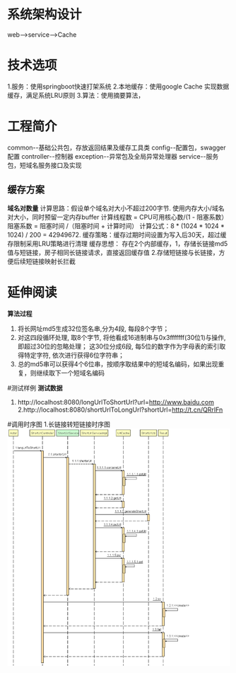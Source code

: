 # 系统架构设计
web-->service-->Cache
# 技术选项
1.服务：使用springboot快速打架系统
2.本地缓存：使用google Cache 实现数据缓存，满足系统LRU原则
3.算法：使用摘要算法，
# 工程简介
common--基础公共包，存放返回结果及缓存工具类
config--配置包，swagger配置
controller--控制器
exception--异常包及全局异常处理器
service--服务包，短域名服务接口及实现

## 缓存方案
**域名对数量**
计算思路：假设单个域名对大小不超过200字节. 使用内存大小/域名对大小，同时预留一定内存buffer
计算线程数 = CPU可用核心数/(1 - 阻塞系数）阻塞系数 = 阻塞时间 /（阻塞时间 + 计算时间）
计算公式：8 * (1024 * 1024 * 1024) / 200 = 42949672.
缓存策略：缓存过期时间设置为写入后30天，超过缓存限制采用LRU策略进行清理
缓存思想：
存在2个内部缓存，1，存储长链接md5值与短链接，房子相同长链接请求，直接返回缓存值
2.存储短链接与长链接，方便后续短链接映射长拦截

# 延伸阅读
**算法过程**
1. 将长网址md5生成32位签名串,分为4段, 每段8个字节；
2. 对这四段循环处理, 取8个字节, 将他看成16进制串与0x3fffffff(30位1)与操作, 即超过30位的忽略处理；
   这30位分成6段, 每5位的数字作为字母表的索引取得特定字符, 依次进行获得6位字符串；
3. 总的md5串可以获得4个6位串，按顺序取结果中的短域名编码，如果出现重复，则继续取下一个短域名编码

#测试样例
**测试数据**
1. http://localhost:8080/longUrlToShortUrl?url=http://www.baidu.com
2.http://localhost:8080/shortUrlToLongUrl?shortUrl=http://t.cn/QRrIFn

#调用时序图
1.长链接转短链接时序图
![](Sequence_Diagram_long2short.png)